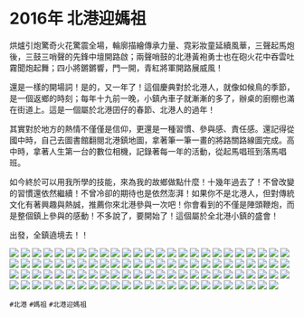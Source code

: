 # 2016年 北港迎媽祖

烘爐引炮驚奇火花驚震全場，輪廓描繪傳承力量、霓彩妝童延續風華，三聲起馬炮後，三鼓三哨聲的先鋒中壇開路啟；兩聲哨鼓的北港黃袍勇士也在砲火花中吞雲吐霧聞炮起舞；四小將鏘鏘響，門一開，青紅將軍開路展威風！

還是一樣的開場詞！是的，又一年了！這個慶典對於北港人，就像如候鳥的季節，是一個返鄉的時刻；每年十九前一晚，小鎮內車子就漸漸的多了，辦桌的廚棚也滿在街道上。這是一個屬於北港囝仔的春節、北港人的過年！

其實對於地方的熱情不僅僅是信仰，更還是一種習慣、參與感、責任感。還記得從國中時，自己去圖書館翻閱北港鎮地圖，拿著筆一筆一畫的將路關路線圖完成。高中時，拿著人生第一台的數位相機，記錄著每一年的活動，從起馬唱班到落馬唱班。

如今終於可以用我所學的技能，來為我的故鄉做點什麼！十幾年過去了！不曾改變的習慣還依然繼續！不曾冷卻的期待也是依然澎湃！如果你不是北港人，但對傳統文化有著興趣與熱誠，推薦你來北港參與一次吧！你會看到的不僅是陣頭鞭炮，而是整個鎮上參與的感動！不多說了，要開始了！這個屬於全北港小鎮的盛會！

出發，全鎮遶境去！！

![](img/001.jpg)
![](img/002.jpg)
![](img/003.jpg)
![](img/004.jpg)
![](img/005.jpg)
![](img/006.jpg)
![](img/007.jpg)
![](img/008.jpg)
![](img/009.jpg)
![](img/010.jpg)
![](img/011.jpg)
![](img/012.jpg)
![](img/013.jpg)
![](img/014.jpg)
![](img/015.jpg)
![](img/016.jpg)
![](img/017.jpg)
![](img/018.jpg)
![](img/019.jpg)
![](img/020.jpg)
![](img/021.jpg)
![](img/022.jpg)
![](img/023.jpg)
![](img/024.jpg)
![](img/025.jpg)
![](img/026.jpg)
![](img/027.jpg)
![](img/028.jpg)
![](img/029.jpg)
![](img/030.jpg)
![](img/031.jpg)
![](img/032.jpg)
![](img/033.jpg)
![](img/034.jpg)
![](img/035.jpg)
![](img/036.jpg)
![](img/037.jpg)
![](img/038.jpg)
![](img/039.jpg)
![](img/040.jpg)
![](img/041.jpg)
![](img/042.jpg)
![](img/043.jpg)
![](img/044.jpg)
![](img/045.jpg)
![](img/046.jpg)
![](img/047.jpg)
![](img/048.jpg)
![](img/049.jpg)
![](img/050.jpg)
![](img/051.jpg)
![](img/052.jpg)
![](img/053.jpg)
![](img/054.jpg)
![](img/055.jpg)
![](img/056.jpg)
![](img/057.jpg)
![](img/058.jpg)
![](img/059.jpg)
![](img/060.jpg)
![](img/061.jpg)
![](img/062.jpg)
![](img/063.jpg)
![](img/064.jpg)
![](img/065.jpg)
![](img/066.jpg)
![](img/067.jpg)
![](img/068.jpg)
![](img/069.jpg)
![](img/070.jpg)
![](img/071.jpg)
![](img/072.jpg)
![](img/073.jpg)
![](img/074.jpg)
![](img/075.jpg)
![](img/076.jpg)
![](img/077.jpg)
![](img/078.jpg)
![](img/079.jpg)
![](img/080.jpg)
![](img/081.jpg)
![](img/082.jpg)
![](img/083.jpg)
![](img/084.jpg)
![](img/085.jpg)
![](img/086.jpg)
![](img/087.jpg)
![](img/088.jpg)
![](img/089.jpg)
![](img/090.jpg)
![](img/091.jpg)
![](img/092.jpg)
![](img/093.jpg)
![](img/094.jpg)
![](img/095.jpg)
![](img/096.jpg)
![](img/097.jpg)
![](img/098.jpg)
![](img/099.jpg)

`#北港` `#媽祖` `#北港迎媽祖`